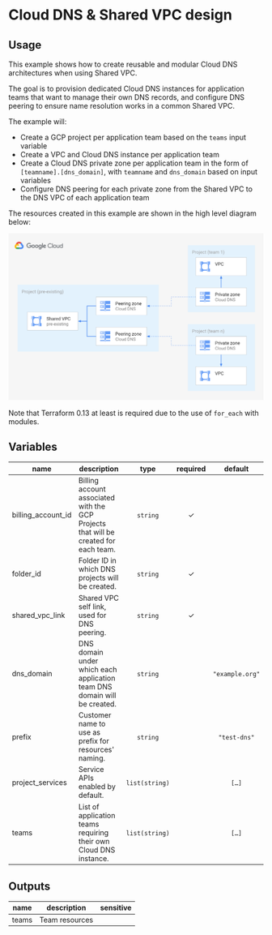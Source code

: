 # Cloud DNS & Shared VPC design

## Usage

This example shows how to create reusable and modular Cloud DNS architectures when using Shared VPC.

The goal is to provision dedicated Cloud DNS instances for application teams that want to manage their own DNS records, and configure DNS peering to ensure name resolution works in a common Shared VPC.

The example will:

- Create a GCP project per application team based on the `teams` input variable
- Create a VPC and Cloud DNS instance per application team
- Create a Cloud DNS private zone per application team in the form of `[teamname].[dns_domain]`, with `teamname` and `dns_domain` based on input variables
- Configure DNS peering for each private zone from the Shared VPC to the DNS VPC of each application team

The resources created in this example are shown in the high level diagram below:

<img src="diagram.png" width="640px">

Note that Terraform 0.13 at least is required due to the use of `for_each` with modules.

<!-- BEGIN TFDOC -->

## Variables

| name | description | type | required | default |
|---|---|:---:|:---:|:---:|
| billing_account_id | Billing account associated with the GCP Projects that will be created for each team. | <code>string</code> | ✓ |  |
| folder_id | Folder ID in which DNS projects will be created. | <code>string</code> | ✓ |  |
| shared_vpc_link | Shared VPC self link, used for DNS peering. | <code>string</code> | ✓ |  |
| dns_domain | DNS domain under which each application team DNS domain will be created. | <code>string</code> |  | <code>&#34;example.org&#34;</code> |
| prefix | Customer name to use as prefix for resources' naming. | <code>string</code> |  | <code>&#34;test-dns&#34;</code> |
| project_services | Service APIs enabled by default. | <code>list&#40;string&#41;</code> |  | <code title="&#91;&#10;  &#34;compute.googleapis.com&#34;,&#10;  &#34;dns.googleapis.com&#34;,&#10;&#93;">&#91;&#8230;&#93;</code> |
| teams | List of application teams requiring their own Cloud DNS instance. | <code>list&#40;string&#41;</code> |  | <code title="&#91;&#10;  &#34;team1&#34;,&#10;  &#34;team2&#34;,&#10;&#93;">&#91;&#8230;&#93;</code> |

## Outputs

| name | description | sensitive |
|---|---|:---:|
| teams | Team resources |  |


<!-- END TFDOC -->
